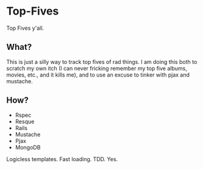 Top-Fives
=========

Top Fives y'all.


What?
-----

This is just a silly way to track top fives of rad things. I am doing this both to scratch my own itch (I can never fricking remember my top five albums, movies, etc., and it kills me), and to use an excuse to tinker with pjax and mustache.


How?
----

- Rspec
- Resque
- Rails
- Mustache
- Pjax
- MongoDB

Logicless templates. Fast loading. TDD. Yes.